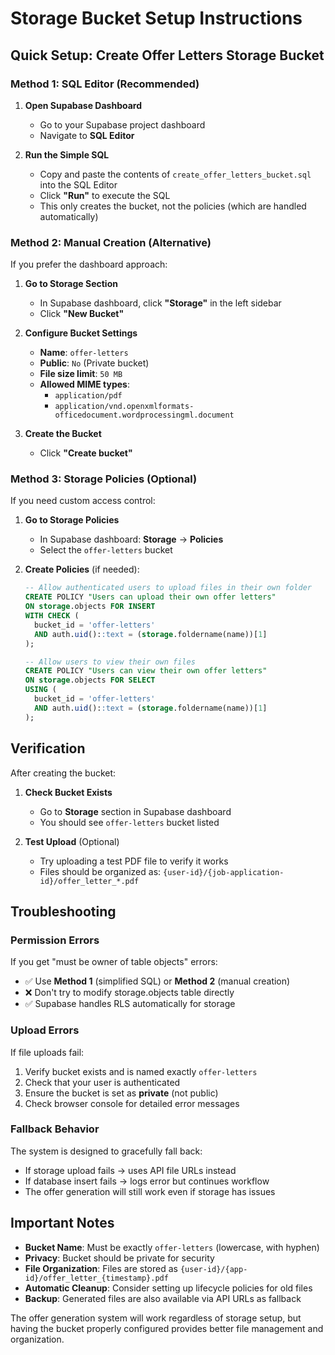 # Storage Bucket Setup Instructions

## Quick Setup: Create Offer Letters Storage Bucket

### Method 1: SQL Editor (Recommended)

1. **Open Supabase Dashboard**
   - Go to your Supabase project dashboard
   - Navigate to **SQL Editor**

2. **Run the Simple SQL**
   - Copy and paste the contents of `create_offer_letters_bucket.sql` into the SQL Editor
   - Click **"Run"** to execute the SQL
   - This only creates the bucket, not the policies (which are handled automatically)

### Method 2: Manual Creation (Alternative)

If you prefer the dashboard approach:

1. **Go to Storage Section**
   - In Supabase dashboard, click **"Storage"** in the left sidebar
   - Click **"New Bucket"**

2. **Configure Bucket Settings**
   - **Name**: `offer-letters`
   - **Public**: `No` (Private bucket)
   - **File size limit**: `50 MB`
   - **Allowed MIME types**: 
     - `application/pdf`
     - `application/vnd.openxmlformats-officedocument.wordprocessingml.document`

3. **Create the Bucket**
   - Click **"Create bucket"**

### Method 3: Storage Policies (Optional)

If you need custom access control:

1. **Go to Storage Policies**
   - In Supabase dashboard: **Storage** → **Policies**
   - Select the `offer-letters` bucket

2. **Create Policies** (if needed):
   ```sql
   -- Allow authenticated users to upload files in their own folder
   CREATE POLICY "Users can upload their own offer letters" 
   ON storage.objects FOR INSERT 
   WITH CHECK (
     bucket_id = 'offer-letters' 
     AND auth.uid()::text = (storage.foldername(name))[1]
   );
   
   -- Allow users to view their own files
   CREATE POLICY "Users can view their own offer letters" 
   ON storage.objects FOR SELECT 
   USING (
     bucket_id = 'offer-letters' 
     AND auth.uid()::text = (storage.foldername(name))[1]
   );
   ```

## Verification

After creating the bucket:

1. **Check Bucket Exists**
   - Go to **Storage** section in Supabase dashboard
   - You should see `offer-letters` bucket listed

2. **Test Upload** (Optional)
   - Try uploading a test PDF file to verify it works
   - Files should be organized as: `{user-id}/{job-application-id}/offer_letter_*.pdf`

## Troubleshooting

### Permission Errors
If you get "must be owner of table objects" errors:
- ✅ Use **Method 1** (simplified SQL) or **Method 2** (manual creation)
- ❌ Don't try to modify storage.objects table directly
- ✅ Supabase handles RLS automatically for storage

### Upload Errors
If file uploads fail:
1. Verify bucket exists and is named exactly `offer-letters`
2. Check that your user is authenticated
3. Ensure the bucket is set as **private** (not public)
4. Check browser console for detailed error messages

### Fallback Behavior
The system is designed to gracefully fall back:
- If storage upload fails → uses API file URLs instead
- If database insert fails → logs error but continues workflow
- The offer generation will still work even if storage has issues

## Important Notes

- **Bucket Name**: Must be exactly `offer-letters` (lowercase, with hyphen)
- **Privacy**: Bucket should be private for security
- **File Organization**: Files are stored as `{user-id}/{app-id}/offer_letter_{timestamp}.pdf`
- **Automatic Cleanup**: Consider setting up lifecycle policies for old files
- **Backup**: Generated files are also available via API URLs as fallback

The offer generation system will work regardless of storage setup, but having the bucket properly configured provides better file management and organization.
